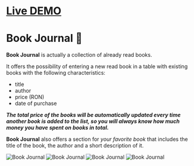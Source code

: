 # [Live DEMO](https://rusdiana97.github.io/book-journal.github.io/)

# Book Journal 📖

**Book Journal** is actually a collection of already read books.

It offers the possibility of entering a new read book in a table with existing books with the following characteristics:

- title
- author
- price (RON)
- date of purchase

***The total price of the books will be automatically updated every time another book is added to the list, so you will always know how much money you have spent on books in total.***

**Book Journal** also offers a section for *your favorite book* that includes the title of the book, the author and a short description of it.

![Book Journal](https://github.com/RusDiana97/book-journal.github.io/blob/main/screenshots/journal-book-ss-1.jpg)
![Book Journal](https://github.com/RusDiana97/book-journal.github.io/blob/main/screenshots/journal-book-ss-2.jpg)
![Book Journal](https://github.com/RusDiana97/book-journal.github.io/blob/main/screenshots/journal-book-ss-3.jpg)
![Book Journal](https://github.com/RusDiana97/book-journal.github.io/blob/main/screenshots/journal-book-ss-4.jpg)
